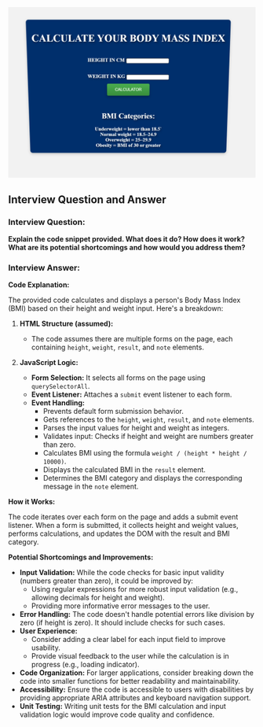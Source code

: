 ![alt text](image.png)

## Interview Question and Answer

### Interview Question:

**Explain the code snippet provided. What does it do? How does it work? What are its potential shortcomings and how would you address them?**

### Interview Answer:

**Code Explanation:**

The provided code calculates and displays a person's Body Mass Index (BMI) based on their height and weight input. Here's a breakdown:

1. **HTML Structure (assumed):**
   - The code assumes there are multiple forms on the page, each containing `height`, `weight`, `result`, and `note` elements.

2. **JavaScript Logic:**
   - **Form Selection:** It selects all forms on the page using `querySelectorAll`.
   - **Event Listener:** Attaches a `submit` event listener to each form.
   - **Event Handling:**
     - Prevents default form submission behavior.
     - Gets references to the `height`, `weight`, `result`, and `note` elements.
     - Parses the input values for height and weight as integers.
     - Validates input: Checks if height and weight are numbers greater than zero.
     - Calculates BMI using the formula `weight / (height * height / 10000)`.
     - Displays the calculated BMI in the `result` element.
     - Determines the BMI category and displays the corresponding message in the `note` element.

**How it Works:**

The code iterates over each form on the page and adds a submit event listener. When a form is submitted, it collects height and weight values, performs calculations, and updates the DOM with the result and BMI category.

**Potential Shortcomings and Improvements:**

- **Input Validation:** While the code checks for basic input validity (numbers greater than zero), it could be improved by:
  - Using regular expressions for more robust input validation (e.g., allowing decimals for height and weight).
  - Providing more informative error messages to the user.
- **Error Handling:** The code doesn't handle potential errors like division by zero (if height is zero). It should include checks for such cases.
- **User Experience:**
  - Consider adding a clear label for each input field to improve usability.
  - Provide visual feedback to the user while the calculation is in progress (e.g., loading indicator).
- **Code Organization:** For larger applications, consider breaking down the code into smaller functions for better readability and maintainability.
- **Accessibility:** Ensure the code is accessible to users with disabilities by providing appropriate ARIA attributes and keyboard navigation support.
- **Unit Testing:** Writing unit tests for the BMI calculation and input validation logic would improve code quality and confidence.

